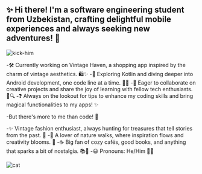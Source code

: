 ## ✨ Hi there! I'm a software engineering student from Uzbekistan, crafting delightful mobile experiences and always seeking new adventures! 🚀
![kick-him](https://github.com/user-attachments/assets/6c62d086-e5b4-419a-9116-5363848dd7cb)

-🛠️ Currently working on Vintage Haven, a shopping app inspired by the charm of vintage aesthetics. 🛍️✨
-🌿 Exploring Kotlin and diving deeper into Android development, one code line at a time. 📱🌱
-🤝 Eager to collaborate on creative projects and share the joy of learning with fellow tech enthusiasts. 💞🔍
-❓ Always on the lookout for tips to enhance my coding skills and bring magical functionalities to my apps! ✨

-But there's more to me than code! 🌟

-✨ Vintage fashion enthusiast, always hunting for treasures that tell stories from the past. 🌷
-🍃 A lover of nature walks, where inspiration flows and creativity blooms. 🌳
-☕ Big fan of cozy cafés, good books, and anything that sparks a bit of nostalgia. 📚💫
-😃 Pronouns: He/Him 🐱‍👤
  
![cat](https://github.com/user-attachments/assets/1a4343cd-abbc-487d-a6f4-c4cbd235a14a)
